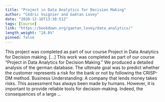 ```yaml
---
title: "Project in Data Analytics for Decision Making"
author: "Cédric Vuignier and Gaëtan Lovey"
date: "2020-12-16T13:38:51Z"
tags: [Course]
link: "https://bookdown.org/gaetan_lovey/data_analytics/"
length_weight: "18.8%"
pinned: false
---
```


This project was completed as part of our course Project in Data Analytics for Decision making. [...] This work was completed as part of our course “Project in Data Analytics for Decision Making.” We produced a detailed analysis of the german database. The ultimate goal was to predict whether the customer represents a risk for the bank or not by following the CRISP-DM method. Business Understanding: A company that lends money takes risks. This assessment has always been made by humans. However, it is important to provide reliable tools for decision-making. Indeed, the consequences of a large ...
